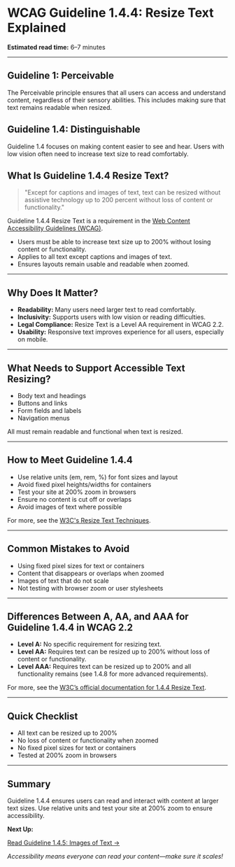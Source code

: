 <!--
title: WCAG Guideline 1.4.4: Resize Text Explained
series: Making the Web Accessible for All
description: A practical guide to WCAG Guideline 1.4.4 (Resize Text)—what it means, why it matters, and how to ensure text remains readable when users zoom or increase font size.
keywords: wcag 1.4.4, resize text, accessibility, web standards, zoom, responsive design
image: WCAG-Series-1.4.4.png
imageAlt: Blue text on yellow background saying, "Web Content Accessibiilty Guiedlines (WCAG) 1.4.4 Explained, Resize Text"
status: published
date: 2025-07-01
-->

# **WCAG Guideline 1.4.4: Resize Text Explained**

**Estimated read time:** 6–7 minutes

---

## **Guideline 1: Perceivable**

The Perceivable principle ensures that all users can access and understand content, regardless of their sensory abilities. This includes making sure that text remains readable when resized.

## **Guideline 1.4: Distinguishable**

Guideline 1.4 focuses on making content easier to see and hear. Users with low vision often need to increase text size to read comfortably.

## **What Is Guideline 1.4.4 Resize Text?**

<!-- [Illustration: Magnifying glass over enlarged text, with a responsive web page] -->

> "Except for captions and images of text, text can be resized without assistive technology up to 200 percent without loss of content or functionality."

Guideline 1.4.4 Resize Text is a requirement in the [Web Content Accessibility Guidelines (WCAG)](https://www.w3.org/WAI/WCAG22/quickref/#resize-text).

- Users must be able to increase text size up to 200% without losing content or functionality.
- Applies to all text except captions and images of text.
- Ensures layouts remain usable and readable when zoomed.

---

## **Why Does It Matter?**

<!-- [Infographic: User with glasses, zoom icon, and a warning sign for unreadable text] -->

- **Readability:** Many users need larger text to read comfortably.
- **Inclusivity:** Supports users with low vision or reading difficulties.
- **Legal Compliance:** Resize Text is a Level AA requirement in WCAG 2.2.
- **Usability:** Responsive text improves experience for all users, especially on mobile.

---

## **What Needs to Support Accessible Text Resizing?**

<!-- [Grid: Paragraphs, buttons, menus, and forms, all shown at 200% size] -->

- Body text and headings
- Buttons and links
- Form fields and labels
- Navigation menus

All must remain readable and functional when text is resized.

---

## **How to Meet Guideline 1.4.4**

<!-- [Side-by-side: Web page at normal size vs. at 200% zoom, both fully functional] -->

- Use relative units (em, rem, %) for font sizes and layout
- Avoid fixed pixel heights/widths for containers
- Test your site at 200% zoom in browsers
- Ensure no content is cut off or overlaps
- Avoid images of text where possible

For more, see the [W3C's Resize Text Techniques](https://www.w3.org/WAI/WCAG22/Techniques/css/C12).

---

## **Common Mistakes to Avoid**

<!-- [Do/Don't graphic: Left side with readable, resizable text, right side with overlapping or cut-off text] -->

- Using fixed pixel sizes for text or containers
- Content that disappears or overlaps when zoomed
- Images of text that do not scale
- Not testing with browser zoom or user stylesheets

---

## **Differences Between A, AA, and AAA for Guideline 1.4.4 in WCAG 2.2**

<!-- [Infographic: Three columns labeled A, AA, AAA with example requirements for each] -->

- **Level A:** No specific requirement for resizing text.
- **Level AA:** Requires text can be resized up to 200% without loss of content or functionality.
- **Level AAA:** Requires text can be resized up to 200% and all functionality remains (see 1.4.8 for more advanced requirements).

For more, see the [W3C’s official documentation for 1.4.4 Resize Text](https://www.w3.org/WAI/WCAG22/Understanding/resize-text.html).

---

## **Quick Checklist**

<!-- [Checklist graphic: Icons for text, zoom, and responsive design] -->

- All text can be resized up to 200%
- No loss of content or functionality when zoomed
- No fixed pixel sizes for text or containers
- Tested at 200% zoom in browsers

---

## **Summary**

<!-- [Illustration: User zooming in on a web page with all content still visible] -->

Guideline 1.4.4 ensures users can read and interact with content at larger text sizes. Use relative units and test your site at 200% zoom to ensure accessibility.

**Next Up:**

[Read Guideline 1.4.5: Images of Text →](WCAG-Guideline-1-4-5-Images-of-Text-Explained)

*Accessibility means everyone can read your content—make sure it scales!*
